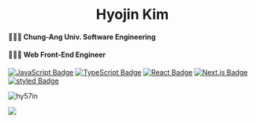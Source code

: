 <h1 align="center">Hyojin Kim</h1>
<p align="left">
<h4>👩🏻‍🎓 Chung-Ang Univ. Software Engineering</h4>
<h4>👩🏻‍💻 Web Front-End Engineer</h4>
</p>

<p align="left">
<a href="https://javascript.info/" rel="nofollow"><img src="https://camo.githubusercontent.com/318695bb8bb3f74e026bb85d3b3a94aaf489017986ea5384d10a789617ec00ed/68747470733a2f2f696d672e736869656c64732e696f2f62616467652f4a6176615363726970742d4637444631453f7374796c653d666c61742d737175617265266c6f676f3d4a617661536372697074266c6f676f436f6c6f723d7768697465" alt="JavaScript Badge" data-canonical-src="https://img.shields.io/badge/JavaScript-F7DF1E?style=flat-square&amp;logo=JavaScript&amp;logoColor=white" style="max-width:100%;"></a>
<a href="https://www.typescriptlang.org/" rel="nofollow"><img src="https://camo.githubusercontent.com/78da7b72de707b836ec486ba2bfafa388fe0ee36e585053de139fa1dc1ddb1cc/68747470733a2f2f696d672e736869656c64732e696f2f62616467652f547970657363726970742d3233354139373f7374796c653d666c61742d737175617265266c6f676f3d54797065736372697074266c6f676f436f6c6f723d7768697465" alt="TypeScript Badge" data-canonical-src="https://img.shields.io/badge/Typescript-235A97?style=flat-square&amp;logo=Typescript&amp;logoColor=white" style="max-width:100%;"></a>
<a href="https://reactjs.org/" rel="nofollow"><img src="https://camo.githubusercontent.com/494b0f23952229478851f520adfe3e140e629a5f0423e7c9d6c333ed88be65a0/68747470733a2f2f696d672e736869656c64732e696f2f62616467652f52656163742d3631444146423f7374796c653d666c61742d737175617265266c6f676f3d5265616374266c6f676f436f6c6f723d7768697465" alt="React Badge" data-canonical-src="https://im.shields.io/badge/React-61DAFB?style=flat-square&amp;logo=React&amp;logoColor=white" style="max-width:100%;"></a>
<a href="https://nextjs.org/" rel="nofollow"><img src="https://camo.githubusercontent.com/6f92e0ae4b60ea797a4256f34381cca3d2182895900bc016e71389ad101dbc40/68747470733a2f2f696d672e736869656c64732e696f2f62616467652f4e6578742e6a732d3030303030303f7374796c653d666c61742d737175617265266c6f676f3d6e6578742e6a73266c6f676f436f6c6f723d7768697465" alt="Next.js Badge" data-canonical-src="https://img.shields.io/badge/Next.js-000000?style=flat-square&amp;logo=next.js&amp;logoColor=white" style="max-width:100%;"></a>
<a href="https://styled-components.com/" rel="nofollow"><img src="https://camo.githubusercontent.com/3098687a54cb06eabc2eccbb057c175024298507d9013d056e99e0d51fe9f2fa/68747470733a2f2f696d672e736869656c64732e696f2f62616467652f5374796c65642d4442373039333f7374796c653d666c61742d737175617265266c6f676f3d7374796c65642d636f6d706f6e656e7473266c6f676f436f6c6f723d7768697465" alt="styled Badge" data-canonical-src="https://img.shields.io/badge/Styled-DB7093?style=flat-square&amp;logo=styled-components&amp;logoColor=white" style="max-width:100%;"></a>
</p>

<p><img align="center" src="https://github-readme-stats.vercel.app/api?username=hy57in&show_icons=true&locale=en" alt="hy57in" /></p>
<a href="https://hits.seeyoufarm.com"><img src="https://hits.seeyoufarm.com/api/count/incr/badge.svg?url=https%3A%2F%2Fgithub.com%2Fhy57in&count_bg=%23FF9A87&title_bg=%23555555&icon=&icon_color=%23E7E7E7&title=hits&edge_flat=true"/></a>
